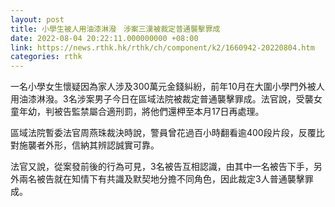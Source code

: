 ```yaml
---
layout: post
title: 小學生被人用油漆淋潑　涉案三漢被裁定普通襲擊罪成
date: 2022-08-04 20:22:11.000000000 +08:00
link: https://news.rthk.hk/rthk/ch/component/k2/1660942-20220804.htm
categories: rthk
---
```


一名小學女生懷疑因為家人涉及300萬元金錢糾紛，前年10月在大圍小學門外被人用油漆淋潑。3名涉案男子今日在區域法院被裁定普通襲擊罪成。法官說，受襲女童年幼，判被告監禁屬合適刑罰，將他們還柙至本月17日再處理。

區域法院暫委法官周燕珠裁決時說，警員曾花過百小時翻看逾400段片段，反覆比對施襲者外形，信納其辨認誠實可靠。

法官又說，從案發前後的行為可見，3名被告互相認識，由其中一名被告下手，另外兩名被告就在知情下有共識及默契地分擔不同角色，因此裁定3人普通襲擊罪成。
